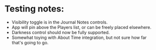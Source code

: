 # Testing notes:

- Visibility toggle is in the Journal Notes controls.
- App will pin above the Players list, or can be freely placed elsewhere.
- Darkness control should now be fully supported.
- Somewhat toying with About Time integration, but not sure how far that's going to go.
